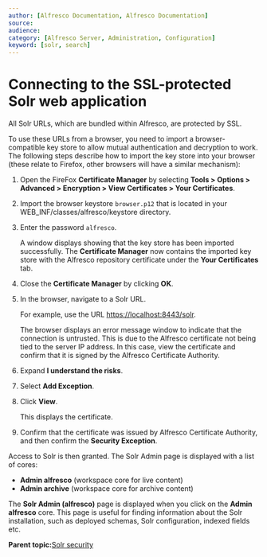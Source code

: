 ```yaml
---
author: [Alfresco Documentation, Alfresco Documentation]
source: 
audience: 
category: [Alfresco Server, Administration, Configuration]
keyword: [solr, search]
---
```


# Connecting to the SSL-protected Solr web application

All Solr URLs, which are bundled within Alfresco, are protected by SSL.

To use these URLs from a browser, you need to import a browser-compatible key store to allow mutual authentication and decryption to work. The following steps describe how to import the key store into your browser \(these relate to Firefox, other browsers will have a similar mechanism\):

1.  Open the FireFox **Certificate Manager** by selecting **Tools \> Options \> Advanced \> Encryption \> View Certificates \> Your Certificates**.

2.  Import the browser keystore `browser.p12` that is located in your WEB\_INF/classes/alfresco/keystore directory.

3.  Enter the password `alfresco`.

    A window displays showing that the key store has been imported successfully. The **Certificate Manager** now contains the imported key store with the Alfresco repository certificate under the **Your Certificates** tab.

4.  Close the **Certificate Manager** by clicking **OK**.

5.  In the browser, navigate to a Solr URL.

    For example, use the URL [https://localhost:8443/solr](https://localhost:8443/solr).

    The browser displays an error message window to indicate that the connection is untrusted. This is due to the Alfresco certificate not being tied to the server IP address. In this case, view the certificate and confirm that it is signed by the Alfresco Certificate Authority.

6.  Expand **I understand the risks**.

7.  Select **Add Exception**.

8.  Click **View**.

    This displays the certificate.

9.  Confirm that the certificate was issued by Alfresco Certificate Authority, and then confirm the **Security Exception**.


Access to Solr is then granted. The Solr Admin page is displayed with a list of cores:

-   **Admin alfresco** \(workspace core for live content\)
-   **Admin archive** \(workspace core for archive content\)

The **Solr Admin \(alfresco\)** page is displayed when you click on the **Admin alfresco** core. This page is useful for finding information about the Solr installation, such as deployed schemas, Solr configuration, indexed fields etc.

**Parent topic:**[Solr security](../concepts/solrsecurity-intro.md)

